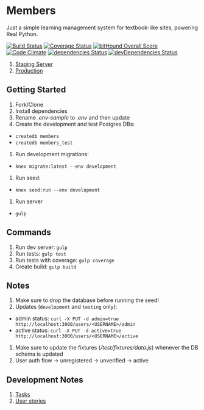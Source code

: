 # Members

Just a simple learning management system for textbook-like sites, powering Real Python.

[![Build Status](https://travis-ci.org/realpython/members.svg?branch=master)](https://travis-ci.org/realpython/members)
[![Coverage Status](https://coveralls.io/repos/github/realpython/members/badge.svg?branch=master)](https://coveralls.io/github/realpython/members?branch=master)
[![bitHound Overall Score](https://www.bithound.io/github/realpython/members/badges/score.svg)](https://www.bithound.io/github/realpython/members)
[![Code Climate](https://codeclimate.com/github/realpython/members/badges/gpa.svg)](https://codeclimate.com/github/realpython/members)
[![dependencies Status](https://david-dm.org/realpython/members/status.svg)](https://david-dm.org/realpython/members)
[![devDependencies Status](https://david-dm.org/realpython/members/dev-status.svg)](https://david-dm.org/realpython/members?type=dev)

1. [Staging Server](https://fast-mesa-25213.herokuapp.com/)
1. [Production](https://realpython.herokuapp.com/)

## Getting Started

1. Fork/Clone
1. Install dependencies
1. Rename *.env-sample* to *.env* and then update
1. Create the development and test Postgres DBs:
  - `createdb members`
  - `createdb members_test`
1. Run development migrations:
  - `knex migrate:latest --env development`
1. Run seed:
  - `knex seed:run --env development`
1. Run server
  - `gulp`

## Commands

1. Run dev server: `gulp`
1. Run tests: `gulp test`
1. Run tests with coverage: `gulp coverage`
1. Create build: `gulp build`

## Notes

1. Make sure to drop the database before running the seed!
1. Updates (`development` and `testing` only):
  - admin status: `curl -X PUT -d admin=true http://localhost:3000/users/<USERNAME>/admin`
  - active status: `curl -X PUT -d active=true http://localhost:3000/users/<USERNAME>/active`
1. Make sure to update the fixtures (*/test/fixtures/data.js*) whenever the DB schema is updated
1. User auth flow -> unregistered -> unverified -> active

## Development Notes

1. [Tasks](./tasks.md)
1. [User stories](./stories.md)
